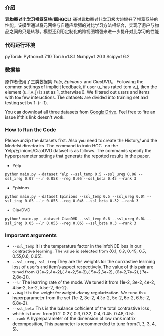 


### 介绍 
**异构图对比学习推荐系统(即HGCL)** 通过异构图对比学习极大地提升了推荐系统的性能。该模型通过将元网络与自适应增强的对比学习方法相结合，实现了用户与物品之间的只是转移。模型还利用定制化的跨视图增强来进一步提升对比学习的性能

### 代码运行环境 
pyTorch:
	Python=3.7.10
	Torch=1.8.1
	Numpy=1.20.3
	Scipy=1.6.2
### 数据集
原作者使用了三类数据集 *Yelp*, *Epinions*, and *CiaoDVD*。 Following the common settings of implicit feedback, if user u_ihas rated item v_j, then the element (u_i,v_j) is set as 1, otherwise 0. We filtered out users and items with too few interactions. The datasets are divided into training set and testing set by 1: (n-1).

You can download all three datasets from [Google Drive](https://drive.google.com/drive/folders/1s6LGibPnal6gMld5t63aK4J7hnVkNeDs?usp=sharing). 
Feel free to fire an issue if this link doesn't work.

### How to Run the Code
Please unzip the datasets first. Also you need to create the History/ and the Models/ directories. The command to train HGCL on the Yelp/Epinions/CiaoDVD dataset is as follows. The commands specify the hyperparameter settings that generate the reported results in the paper.
* Yelp
```
python main.py --dataset Yelp --ssl_temp 0.5 --ssl_ureg 0.06 --ssl_ireg 0.07 --lr 0.058 --reg 0.05 --ssl_beta 0.45 --rank 3
```
* Epinions
```
python main.py --dataset Epinions --ssl_temp 0.5 --ssl_ureg 0.04 --ssl_ireg 0.05 --lr 0.055 --reg 0.043 --ssl_beta 0.32 --rank 3
```
* CiaoDVD
```
python3 main.py --dataset CiaoDVD --ssl_temp 0.6 --ssl_ureg 0.04 --ssl_ireg 0.05 --lr 0.055 --reg 0.065 --ssl_beta 0.3 --rank 3
```


### Important arguments
* `--ssl_temp` It is the temperature factor in the InfoNCE loss in our contrastive learning. The value is selected from {0.1, 0.3, 0.45, 0.5, 0.55,0.6, 0.65}.
* `--ssl_ureg, ssl_ireg` They are the weights for the contrastive learning loss of user’s and item’s aspect respectively. The value of this pair are tuned from 
{(3e-2,4e-2),( 4e-2,5e-2),( 5e-2,6e-2), (6e-2,7e-2),( 7e-2,8e-2)}.
* `--lr` The learning rate of the mode. We tuned it from
{1e-2, 3e-2, 4e-2, 4.5e-2, 5e-2, 5.5e-2, 6e-2}.
* `--Reg` It is the weight for weight-decay regularization. We tune this hyperparameter from the set {1e-2, 3e-2, 4.3e-2, 5e-2, 6e-2, 6.5e-2, 6.8e-2}.
* `--ssl_beta` This is the balance cofficient of the total contrastive loss , which is tuned from{0.2, 0.27, 0.3, 0.32, 0.4, 0.45, 0.48, 0.5}.
* `--rank` A hyperparameter of the dimension of low rank matrix decomposition, This parameter is recommended to tune from{1, 2, 3, 4, 5}.

